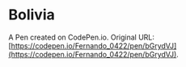 # Bolivia

A Pen created on CodePen.io. Original URL: [https://codepen.io/Fernando_0422/pen/bGrydVJ](https://codepen.io/Fernando_0422/pen/bGrydVJ).


